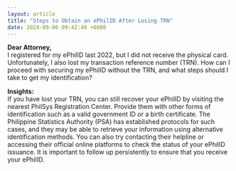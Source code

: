 ```yaml
---
layout: article
title: "Steps to Obtain an ePhilID After Losing TRN"
date: 2024-09-06 09:42:40 +0800
---
```


<p><strong>Dear Attorney,</strong><br>I registered for my ePhilID last 2022, but I did not receive the physical card. Unfortunately, I also lost my transaction reference number (TRN). How can I proceed with securing my ePhilID without the TRN, and what steps should I take to get my identification?</p><p><strong>Insights:</strong><br>If you have lost your TRN, you can still recover your ePhilID by visiting the nearest PhilSys Registration Center. Provide them with other forms of identification such as a valid government ID or a birth certificate. The Philippine Statistics Authority (PSA) has established protocols for such cases, and they may be able to retrieve your information using alternative identification methods. You can also try contacting their helpline or accessing their official online platforms to check the status of your ePhilID issuance. It is important to follow up persistently to ensure that you receive your ePhilID.</p>